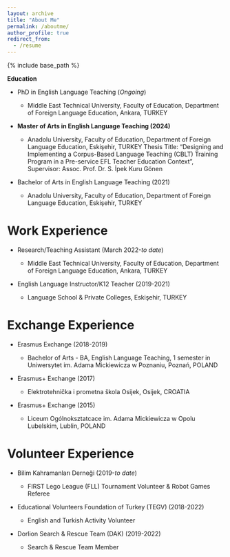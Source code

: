 ```yaml
---
layout: archive
title: "About Me"
permalink: /aboutme/
author_profile: true
redirect_from:
  - /resume
---
```


{% include base_path %}

**Education**
* PhD in English Language Teaching (<var>Ongoing</var>)
  * Middle East Technical University, Faculty of Education, Department of Foreign Language Education, Ankara, TURKEY


 * **Master of Arts in English Language Teaching (2024)**
   * Anadolu University, Faculty of Education, Department of Foreign Language Education, Eskişehir, TURKEY
    Thesis Title: “Designing and Implementing a Corpus-Based Language Teaching (CBLT) Training Program in a Pre-service EFL Teacher Education Context”, Supervisor: Assoc. Prof. Dr. S. İpek Kuru Gönen

  
* Bachelor of Arts in English Language Teaching (2021)
  * Anadolu University, Faculty of Education, Department of Foreign Language Education, Eskişehir, TURKEY



Work Experience
======
* Research/Teaching Assistant (March 2022-<var>to date</var>)
  * Middle East Technical University, Faculty of Education, Department of Foreign Language Education, Ankara, TURKEY

    
* English Language Instructor/K12 Teacher (2019-2021)
  * Language School & Private Colleges, Eskişehir, TURKEY



Exchange Experience
======
* Erasmus Exchange (2018-2019)
  * Bachelor of Arts - BA, English Language Teaching, 1 semester in Uniwersytet im. Adama Mickiewicza w Poznaniu, Poznań, POLAND

* Erasmus+ Exchange (2017)
  * Elektrotehnička i prometna škola Osijek, Osijek, CROATIA
    
* Erasmus+ Exchange (2015)
  * Liceum Ogólnoksztatcace im. Adama Mickiewicza w Opolu Lubelskim, Lublin, POLAND
  



Volunteer Experience
======
* Bilim Kahramanları Derneği (2019-<var>to date</var>)
  * FIRST Lego League (FLL) Tournament Volunteer & Robot Games Referee 

* Educational Volunteers Foundation of Turkey (TEGV) (2018-2022)
  * English and Turkish Activity Volunteer
    
* Dorlion Search & Rescue Team (DAK) (2019-2022)
  * Search & Rescue Team Member
